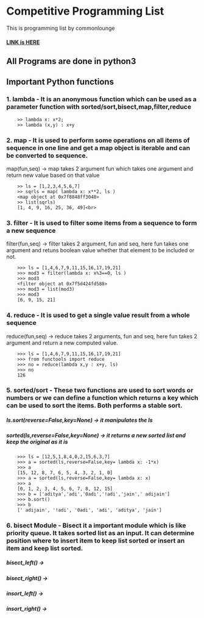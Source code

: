 # Competitive Programming List
This is programming list by commonlounge
#### [LINK is HERE](https://www.commonlounge.com/discussion/5d2822257dfa49328d85fd27cf114441/main?r=fbp&p=cp)
## All Programs are done in python3

## Important Python functions
### 1. lambda - It is an anonymous function which can be used as a parameter function with sorted/sort,bisect,map,filter,reduce
	
```
	>> lambda x: x*2;
	>> lambda (x,y) : x+y
```

### 2. map - It is used to perform some operations on all items of sequence in one line and get a map object is iterable and can be  converted to sequence.
map(fun,seq) -> map takes 2 argument fun which takes one argument and return new value based on that value

```
	>> ls = [1,2,3,4,5,6,7]
	>> sqrls = map( lambda x: x**2, ls )
	<map object at 0x7f8848ff3048>
	>> list(sqrls)
	[1, 4, 9, 16, 25, 36, 49]<br>
```

### 3. filter -  It is used to filter some items from a sequence to form a new sequence
filter(fun,seq) -> filter takes 2 argument, fun and seq, here fun takes one argument and retuns boolean value whether that element to be included or not.
```
	>>> ls = [1,4,6,7,9,11,15,16,17,19,21]
	>>> mod3 = filter(lambda x: x%3==0, ls )
	>>> mod3
	<filter object at 0x7f5d424fd588>
	>>> mod3 = list(mod3)
	>>> mod3
	[6, 9, 15, 21]
```

### 4. reduce - It is used to get a single value result from a whole sequence
reduce(fun,seq) -> reduce takes 2 arguments, fun and seq, here fun takes 2 argument and return a new computed value.

```
	>>> ls = [1,4,6,7,9,11,15,16,17,19,21]
	>>> from functools import reduce
	>>> no = reduce(lambda x,y : x+y, ls)
	>>> no
	126
```

### 5. sorted/sort - These two functions are used to sort words or numbers or we can define a function which returns a key which can be used to sort the items. Both performs a stable sort.
##### ls.sort(reverse=False,key=None) -> it manipulates the ls
##### sorted(ls,reverse=False,key=None) -> it returns a new sorted list and keep the original as it is

```
	>>> ls = [12,5,1,8,4,0,2,15,6,3,7]
	>>> a = sorted(ls,reverse=False,key= lambda x: -1*x)
	>>> a
	[15, 12, 8, 7, 6, 5, 4, 3, 2, 1, 0]
	>>> a = sorted(ls,reverse=False,key= lambda x: x)
	>>> a
	[0, 1, 2, 3, 4, 5, 6, 7, 8, 12, 15]
	>>> b = ['aditya','adi','0adi','!adi','jain',' adijain']
	>>> b.sort()
	>>> b
	[' adijain', '!adi', '0adi', 'adi', 'aditya', 'jain']	
```

### 6. bisect Module - Bisect it a important module which is like priority queue. It takes sorted list as an input. It can determine position where to insert item to keep list sorted or insert an item and keep list sorted.
##### bisect_left() ->
##### bisect_right() ->
##### insort_left() ->
##### insort_right() ->
